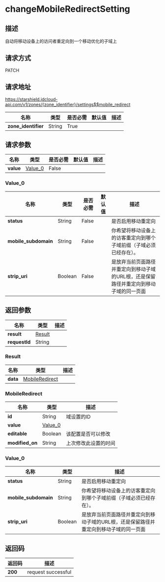 # changeMobileRedirectSetting


## 描述
自动将移动设备上的访问者重定向到一个移动优化的子域上

## 请求方式
PATCH

## 请求地址
https://starshield.jdcloud-api.com/v1/zones/{zone_identifier}/settings$$mobile_redirect

|名称|类型|是否必需|默认值|描述|
|---|---|---|---|---|
|**zone_identifier**|String|True| | |

## 请求参数
|名称|类型|是否必需|默认值|描述|
|---|---|---|---|---|
|**value**|[Value_0](#value_0)|False| | |

### <div id="Value_0">Value_0</div>
|名称|类型|是否必需|默认值|描述|
|---|---|---|---|---|
|**status**|String|False| |是否启用移动重定向|
|**mobile_subdomain**|String|False| |你希望将移动设备上的访客重定向到哪个子域前缀（子域必须已经存在）。|
|**strip_uri**|Boolean|False| |是放弃当前页面路径并重定向到移动子域的URL根，还是保留路径并重定向到移动子域的同一页面|

## 返回参数
|名称|类型|描述|
|---|---|---|
|**result**|[Result](#result)| |
|**requestId**|String| |

### <div id="Result">Result</div>
|名称|类型|描述|
|---|---|---|
|**data**|[MobileRedirect](#mobileredirect)| |
### <div id="MobileRedirect">MobileRedirect</div>
|名称|类型|描述|
|---|---|---|
|**id**|String|域设置的ID|
|**value**|[Value_0](#value_0)| |
|**editable**|Boolean|该配置是否可以修改|
|**modified_on**|String|上次修改此设置的时间|
### <div id="Value_0">Value_0</div>
|名称|类型|描述|
|---|---|---|
|**status**|String|是否启用移动重定向|
|**mobile_subdomain**|String|你希望将移动设备上的访客重定向到哪个子域前缀（子域必须已经存在）。|
|**strip_uri**|Boolean|是放弃当前页面路径并重定向到移动子域的URL根，还是保留路径并重定向到移动子域的同一页面|

## 返回码
|返回码|描述|
|---|---|
|**200**|request successful|
